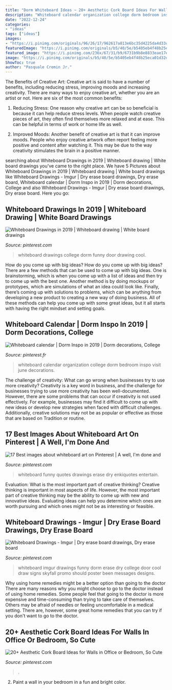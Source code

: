 ```yaml
---
title: "Dorm Whiteboard Ideas ~ 20+ Aesthetic Cork Board Ideas For Walls In Office Or Bedroom, So Cute"
description: "Whiteboard calendar organization college dorm bedroom inspo visit june decorations"
date: "2022-12-24"
categories:
- "ideas"
tags: ["ideas"]
images:
- "https://i.pinimg.com/originals/96/26/17/962617a813e6bc35d4225da4d33c199e.jpg"
featuredImage: "https://i.pinimg.com/originals/b5/40/5e/b5405eb4f48b25eca01d32d580000378.jpg"
featured_image: "https://i.pinimg.com/236x/67/31/b9/6731b9b8e8833eae17e1329ef5d974d4--college-dorms-whiteboard.jpg"
image: "https://i.pinimg.com/originals/b5/40/5e/b5405eb4f48b25eca01d32d580000378.jpg"
ShowToc: true
author: "Pasquale Cremin Jr."
---
```



The Benefits of Creative Art:
Creative art is said to have a number of benefits, including reducing stress, improving moods and increasing creativity. There are many ways to enjoy creative art, whether you are an artist or not. Here are six of the most common benefits:
1. Reducing Stress: One reason why creative art can be so beneficial is because it can help reduce stress levels. When people watch creative pieces of art, they often find themselves more relaxed and at ease. This can be helpful in terms of work or home life as well.

2. Improved Moods: Another benefit of creative art is that it can improve moods. People who enjoy creative artwork often report feeling more positive and content after watching it. This may be due to the way creativity stimulates the brain in a positive manner.


	

		
searching about Whiteboard Drawings in 2019 | Whiteboard drawing | White board drawings you've came to the right place. We have 5 Pictures about Whiteboard Drawings in 2019 | Whiteboard drawing | White board drawings like Whiteboard Drawings - Imgur | Dry erase board drawings, Dry erase board, Whiteboard calendar | Dorm Inspo in 2019 | Dorm decorations, College and also Whiteboard Drawings - Imgur | Dry erase board drawings, Dry erase board. Here you go:
		
    
## Whiteboard Drawings In 2019 | Whiteboard Drawing | White Board Drawings

<img loading=lazy src="https://i.pinimg.com/236x/67/31/b9/6731b9b8e8833eae17e1329ef5d974d4--college-dorms-whiteboard.jpg" onerror="this.onerror=null;this.src='https://tse3.mm.bing.net/th?id=OIP.ZoPLJwJ7OaURNKF4ph3mYAHaJ2&amp;pid=15.1';" alt="Whiteboard Drawings in 2019 | Whiteboard drawing | White board drawings">

_Source: pinterest.com_

>whiteboard drawings college dorm funny door drawing cool. 

	

How do you come up with big ideas?
How do you come up with big ideas? There are a few methods that can be used to come up with big ideas. One is brainstorming, which is when you come up with a list of ideas and then try to come up with the best one. Another method is by doing mockups or prototypes, which are simulations of what an idea could look like. Finally, there’s coming up with solutions to problems, which can be anything from developing a new product to creating a new way of doing business. All of these methods can help you come up with some great ideas, but it all starts with having the right mindset and setting goals.

    
## Whiteboard Calendar | Dorm Inspo In 2019 | Dorm Decorations, College

<img loading=lazy src="https://i.pinimg.com/originals/96/26/17/962617a813e6bc35d4225da4d33c199e.jpg" onerror="this.onerror=null;this.src='https://tse3.mm.bing.net/th?id=OIP.BlLZTmoDeKlNvSWCIY5ikgHaHK&amp;pid=15.1';" alt="Whiteboard calendar | Dorm Inspo in 2019 | Dorm decorations, College">

_Source: pinterest.fr_

>whiteboard calendar organization college dorm bedroom inspo visit june decorations. 

	

The challenge of creativity: What can go wrong when businesses try to use more creativity?
Creativity is a key word in business, and the challenge for businesses trying to use more creativity has been well-documented. However, there are some problems that can occur if creativity is not used effectively. For example, businesses may find it difficult to come up with new ideas or develop new strategies when faced with difficult challenges. Additionally, creative solutions may not be as popular or effective as those that are based on Tradition or routine.

    
## 17 Best Images About Whiteboard Art On Pinterest | A Well, I&#039;m Done And

<img loading=lazy src="https://s-media-cache-ak0.pinimg.com/736x/c8/c6/3b/c8c63bdf62d1a2367af729f1abddd3bf.jpg" onerror="this.onerror=null;this.src='https://tse1.mm.bing.net/th?id=OIP.yUDYmYHtcRAsyxZZCPsikwHaJ2&amp;pid=15.1';" alt="17 Best images about whiteboard art on Pinterest | A well, I&#039;m done and">

_Source: pinterest.com_

>whiteboard funny quotes drawings erase dry enkiquotes entertain. 

	

Evaluation: What is the most important part of creative thinking?
Creative thinking is important in most aspects of life. However, the most important part of creative thinking may be the ability to come up with new and innovative ideas. Evaluating ideas can help you determine which ones are worth pursuing and which ones might not be as interesting or feasible.

    
## Whiteboard Drawings - Imgur | Dry Erase Board Drawings, Dry Erase Board

<img loading=lazy src="https://i.pinimg.com/originals/b5/40/5e/b5405eb4f48b25eca01d32d580000378.jpg" onerror="this.onerror=null;this.src='https://tse4.mm.bing.net/th?id=OIP.0-pw3ZpHhglSNjIHJ7AR8gHaJ4&amp;pid=15.1';" alt="Whiteboard Drawings - Imgur | Dry erase board drawings, Dry erase board">

_Source: pinterest.com_

>whiteboard imgur drawings funny dorm erase dry college door cool draw signs skyfall promo should poster been messages designs. 

	

Why using home remedies might be a better option than going to the doctor
There are many reasons why you might choose to go to the doctor instead of using home remedies. Some people feel that going to the doctor is more expensive and time-consuming than trying to take care of themselves. Others may be afraid of needles or feeling uncomfortable in a medical setting. There are, however, some great home remedies that you can try if you don't want to go to the doctor.

    
## 20+ Aesthetic Cork Board Ideas For Walls In Office Or Bedroom, So Cute

<img loading=lazy src="https://i.pinimg.com/736x/90/51/c5/9051c50a019c8670b3f36113159c6e5a.jpg" onerror="this.onerror=null;this.src='https://tse1.mm.bing.net/th?id=OIP.PyXFj4uwPJTaned4L_6w2QHaHa&amp;pid=15.1';" alt="20+ Aesthetic Cork Board Ideas for Walls in Office or Bedroom, So Cute">

_Source: pinterest.com_

>. 

	

2. Paint a wall in your bedroom in a fun and bright color.

